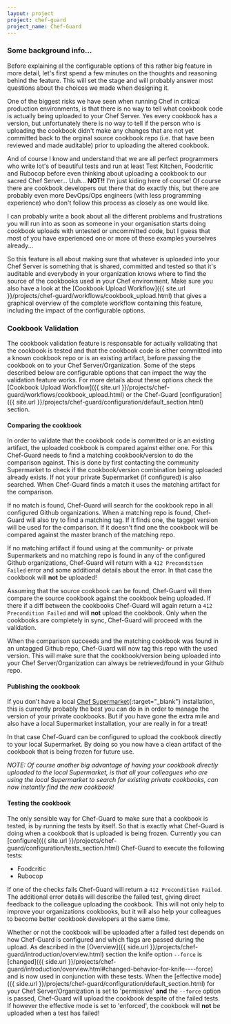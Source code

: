 ```yaml
---
layout: project
project: chef-guard
project_name: Chef-Guard
---
```


### Some background info...
Before explaining al the configurable options of this rather big feature in more detail, let's first spend a few minutes on the thoughts and reasoning behind the feature. This will set the stage and will probably answer most questions about the choices we made when designing it.

One of the biggest risks we have seen when running Chef in critical production environments, is that there is no way to tell what cookbook code is actually being uploaded to your Chef Server. Yes every cookbook has a version, but unfortunately there is no way to tell if the person who is uploading the cookbook didn't make any changes that are not yet committed back to the orginal source cookbook repo (i.e. that have been reviewed and made auditable) prior to uploading the altered cookbook.

And of course I know and understand that we are all perfect programmers who write lot's of beautiful tests and run at least Test Kitchen, Foodcritic and Rubocop before even thinking about uploading a cookbook to our sacred Chef Server... Uuh... **NOT!!** I'm just kiding here of course! Of course there are cookbook developers out there that do exactly this, but there are probably even more DevOps/Ops engineers (with less programming experience) who don't follow this process as closely as one would like.

I can probably write a book about all the different problems and frustrations you will run into as soon as someone in your organisation starts doing cookbook uploads with untested or uncommitted code, but I guess that most of you have experienced one or more of these examples yourselves already...

So this feature is all about making sure that whatever is uploaded into your Chef Server is something that is shared, committed and tested so that it's auditable and everybody in your organization knows where to find the source of the cookbooks used in your Chef environment. Make sure you also have a look at the [Cookbook Upload Workflow]({{ site.url }}/projects/chef-guard/workflows/cookbook_upload.html) that gives a graphical overview of the complete workflow containing this feature, including the impact of the configurable options.

### Cookbook Validation
The cookbook validation feature is responsable for actually validating that the cookbook is tested and that the cookbook code is either committed into a known cookbook repo or is an existing artifact, before passing the cookbook on to your Chef Server/Organization. Some of the steps described below are configurable options that can impact the way the validation feature works. For more details about these options check the [Cookbook Upload Workflow]({{ site.url }}/projects/chef-guard/workflows/cookbook_upload.html) or the Chef-Guard [configuration]({{ site.url }}/projects/chef-guard/configuration/default_section.html) section.

#### Comparing the cookbook
In order to validate that the cookbook code is committed or is an existing artifact, the uploaded cookbook is compared against either one. For this Chef-Guard needs to find a matching cookbook/version to do the comparison against. This is done by first contacting the community Supermarket to check if the cookbook/version combination being uploaded already exists. If not your private Supermarket (if configured) is also searched. When Chef-Guard finds a match it uses the matching artifact for the comparison.

If no match is found, Chef-Guard will search for the cookbook repo in all configured Github organizations. When a matching repo is found, Chef-Guard will also try to find a matching tag. If it finds one, the tagget version will be used for the comparison. If it doesn't find one the cookbook will be compared against the master branch of the matching repo.

If no matching artifact if found using at the community- or private Supermarkets and no matching repo is found in any of the configured Github organizations, Chef-Guard will return with a `412 Precondition Failed` error and some additional details about the error. In that case the cookbook will **not** be uploaded!

Assuming that the source cookbook can be found, Chef-Guard will then compare the source cookbook against the cookbook being uploaded. If there if a diff between the cookbooks Chef-Guard will again return a `412 Precondition Failed` and will **not** upload the cookbook. Only when the cookbooks are completely in sync, Chef-Guard will proceed with the validation.

When the comparison succeeds and the matching cookbook was found in an untagged Github repo, Chef-Guard will now tag this repo with the used version. This will make sure that the cookbook/version being uploaded into your Chef Server/Organization can always be retrieved/found in your Github repo.

#### Publishing the cookbook
If you don't have a local [Chef Supermarket](https://github.com/opscode/supermarket){:target="_blank"} installation, this is currently probably the best you can do in in order to manage the version of your private cookbooks. But if you have gone the extra mile and also have a local Supermarket installation, your are really in for a treat!

In that case Chef-Guard can be configured to upload the cookbook directly to your local Supermarket. By doing so you now have a clean artifact of the cookbook that is being frozen for future use.

_NOTE: Of course another big advantage of having your cookbook directly uploaded to the local Supermarket, is that all your colleagues who are using the local Supermarket to search for existing private cookbooks, can now instantly find the new cookbook!_

#### Testing the cookbook
The only sensible way for Chef-Guard to make sure that a cookbook is tested, is by running the tests by itself. So that is exactly what Chef-Guard is doing when a cookbook that is uploaded is being frozen. Currently you can [configure]({{ site.url }}/projects/chef-guard/configuration/tests_section.html) Chef-Guard to execute the following tests:

- Foodcritic
- Rubocop

If one of the checks fails Chef-Guard will return a `412 Precondition Failed`. The additional error details will describe the failed test, giving direct feedback to the colleague uploading the cookbook. This will not only help to improve your organizations cookbooks, but it will also help your colleagues to become better cookbook developers at the same time.

Whether or not the cookbook will be uploaded after a failed test depends on how Chef-Guard is configured and which flags are passed during the upload. As described in the [Overview]({{ side.url }}/projects/chef-guard/introduction/overview.html) section the knife option `--force` is [changed]({{ side.url }}/projects/chef-guard/introduction/overview.html#changed-behavior-for-knife----force) and is now used in conjunction with these tests. When the [effective mode]({{ side.url }}/projects/chef-guard/configuration/default_section.html) for your Chef Server/Organization is set to 'permissive' **and** the `--force` option is passed, Chef-Guard will upload the cookbook despite of the failed tests. If however the effective mode is set to 'enforced', the cookbook will **not** be uploaded when a test has failed!
